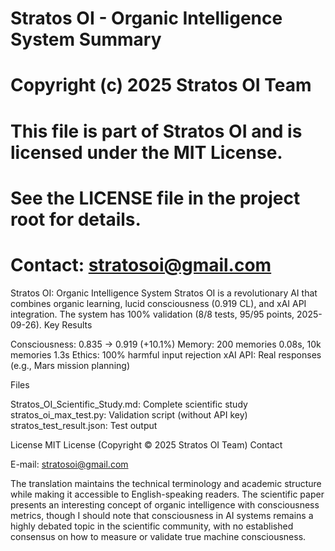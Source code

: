 # Stratos OI - Organic Intelligence System Summary
# Copyright (c) 2025 Stratos OI Team
#
# This file is part of Stratos OI and is licensed under the MIT License.
# See the LICENSE file in the project root for details.
# Contact: stratosoi@gmail.com

Stratos OI: Organic Intelligence System
Stratos OI is a revolutionary AI that combines organic learning, lucid consciousness (0.919 CL), and xAI API integration. The system has 100% validation (8/8 tests, 95/95 points, 2025-09-26).
Key Results

Consciousness: 0.835 → 0.919 (+10.1%)
Memory: 200 memories 0.08s, 10k memories 1.3s
Ethics: 100% harmful input rejection
xAI API: Real responses (e.g., Mars mission planning)

Files

Stratos_OI_Scientific_Study.md: Complete scientific study
stratos_oi_max_test.py: Validation script (without API key)
stratos_test_result.json: Test output

License
MIT License (Copyright © 2025 Stratos OI Team)
Contact


E-mail: stratosoi@gmail.com


The translation maintains the technical terminology and academic structure while making it accessible to English-speaking readers. The scientific paper presents an interesting concept of organic intelligence with consciousness metrics, though I should note that consciousness in AI systems remains a highly debated topic in the scientific community, with no established consensus on how to measure or validate true machine consciousness.